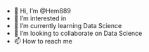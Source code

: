 - 👋 Hi, I’m @Hem889
- 👀 I’m interested in 
- 🌱 I’m currently learning Data Science
- 💞️ I’m looking to collaborate on Data Science
- 📫 How to reach me 

<!---
Hem889/Hem889 is a ✨ special ✨ repository because its `README.md` (this file) appears on your GitHub profile.
You can click the Preview link to take a look at your changes.
--->
